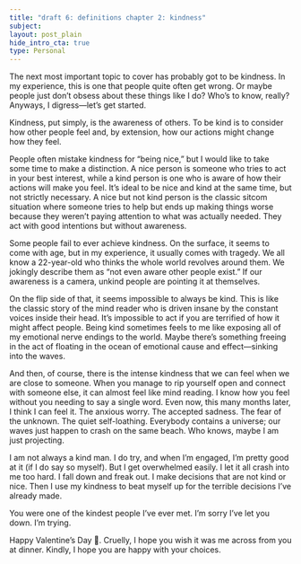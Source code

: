 ```yaml
---
title: "draft 6: definitions chapter 2: kindness"
subject:
layout: post_plain
hide_intro_cta: true
type: Personal
---
```


The next most important topic to cover has probably got to be kindness. In my experience, this is one that people quite often get wrong. Or maybe people just don’t obsess about these things like I do? Who’s to know, really? Anyways, I digress—let’s get started.

Kindness, put simply, is the awareness of others. To be kind is to consider how other people feel and, by extension, how our actions might change how they feel.

People often mistake kindness for “being nice,” but I would like to take some time to make a distinction. A nice person is someone who tries to act in your best interest, while a kind person is one who is aware of how their actions will make you feel. It’s ideal to be nice and kind at the same time, but not strictly necessary. A nice but not kind person is the classic sitcom situation where someone tries to help but ends up making things worse because they weren’t paying attention to what was actually needed. They act with good intentions but without awareness.

Some people fail to ever achieve kindness. On the surface, it seems to come with age, but in my experience, it usually comes with tragedy. We all know a 22-year-old who thinks the whole world revolves around them. We jokingly describe them as “not even aware other people exist.” If our awareness is a camera, unkind people are pointing it at themselves.

On the flip side of that, it seems impossible to always be kind. This is like the classic story of the mind reader who is driven insane by the constant voices inside their head. It’s impossible to act if you are terrified of how it might affect people. Being kind sometimes feels to me like exposing all of my emotional nerve endings to the world. Maybe there’s something freeing in the act of floating in the ocean of emotional cause and effect—sinking into the waves.

And then, of course, there is the intense kindness that we can feel when we are close to someone. When you manage to rip yourself open and connect with someone else, it can almost feel like mind reading. I know how you feel without you needing to say a single word. Even now, this many months later, I think I can feel it. The anxious worry. The accepted sadness. The fear of the unknown. The quiet self-loathing. Everybody contains a universe; our waves just happen to crash on the same beach. Who knows, maybe I am just projecting.

I am not always a kind man. I do try, and when I’m engaged, I’m pretty good at it (if I do say so myself). But I get overwhelmed easily. I let it all crash into me too hard. I fall down and freak out. I make decisions that are not kind or nice. Then I use my kindness to beat myself up for the terrible decisions I’ve already made.

You were one of the kindest people I’ve ever met. I’m sorry I’ve let you down. I’m trying.

Happy Valentine’s Day 💝. Cruelly, I hope you wish it was me across from you at dinner. Kindly, I hope you are happy with your choices.
